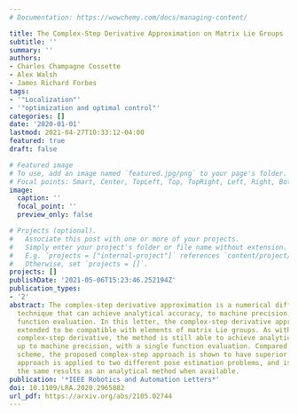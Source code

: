 ```yaml
---
# Documentation: https://wowchemy.com/docs/managing-content/

title: The Complex-Step Derivative Approximation on Matrix Lie Groups
subtitle: ''
summary: ''
authors:
- Charles Champagne Cossette
- Alex Walsh
- James Richard Forbes
tags:
- '"Localization"'
- '"optimization and optimal control"'
categories: []
date: '2020-01-01'
lastmod: 2021-04-27T10:33:12-04:00
featured: true
draft: false

# Featured image
# To use, add an image named `featured.jpg/png` to your page's folder.
# Focal points: Smart, Center, TopLeft, Top, TopRight, Left, Right, BottomLeft, Bottom, BottomRight.
image:
  caption: ''
  focal_point: ''
  preview_only: false

# Projects (optional).
#   Associate this post with one or more of your projects.
#   Simply enter your project's folder or file name without extension.
#   E.g. `projects = ["internal-project"]` references `content/project/deep-learning/index.md`.
#   Otherwise, set `projects = []`.
projects: []
publishDate: '2021-05-06T15:23:46.252194Z'
publication_types:
- '2'
abstract: The complex-step derivative approximation is a numerical differentiation
  technique that can achieve analytical accuracy, to machine precision, with a single
  function evaluation. In this letter, the complex-step derivative approximation is
  extended to be compatible with elements of matrix Lie groups. As with the standard
  complex-step derivative, the method is still able to achieve analytical accuracy,
  up to machine precision, with a single function evaluation. Compared to a central-difference
  scheme, the proposed complex-step approach is shown to have superior accuracy. The
  approach is applied to two different pose estimation problems, and is able to recover
  the same results as an analytical method when available.
publication: '*IEEE Robotics and Automation Letters*'
doi: 10.1109/LRA.2020.2965882
url_pdf: https://arxiv.org/abs/2105.02744
---
```


